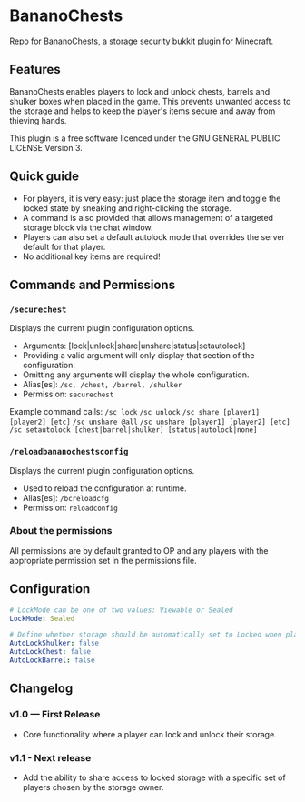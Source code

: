 BananoChests
==========

Repo for BananoChests, a storage security bukkit plugin for Minecraft.

## Features

BananoChests enables players to lock and unlock chests, barrels and shulker
boxes when placed in the game. This prevents unwanted access to the storage 
and helps to keep the player's items secure and away from thieving hands.

This plugin is a free software licenced under the GNU GENERAL PUBLIC LICENSE
Version 3.


## Quick guide

- For players, it is very easy: just place the storage item and toggle the locked 
state by sneaking and right-clicking the storage.
- A command is also provided that allows management of a targeted
storage block via the chat window.
- Players can also set a default autolock mode that overrides the server 
default for that player.
- No additional key items are required!

## Commands and Permissions

### `/securechest`

Displays the current plugin configuration options.

- Arguments: [lock|unlock|share|unshare|status|setautolock]
- Providing a valid argument will only display that section of the configuration.
- Omitting any arguments will display the whole configuration.
- Alias[es]: `/sc, /chest, /barrel, /shulker`
- Permission: `securechest`

Example command calls:
`/sc lock`
`/sc unlock`
`/sc share [player1] [player2] [etc]`
`/sc unshare @all`
`/sc unshare [player1] [player2] [etc]`
`/sc setautolock [chest|barrel|shulker] [status|autolock|none]`

### `/reloadbananochestsconfig`

Displays the current plugin configuration options.

- Used to reload the configuration at runtime.
- Alias[es]: `/bcreloadcfg`
- Permission: `reloadconfig`

### About the permissions

All permissions are by default granted to OP and any players with the appropriate permission
set in the permissions file.

## Configuration

```yaml
# LockMode can be one of two values: Viewable or Sealed
LockMode: Sealed

# Define whether storage should be automatically set to Locked when placed down.
AutoLockShulker: false
AutoLockChest: false
AutoLockBarrel: false
```

## Changelog

### v1.0 — First Release

- Core functionality where a player can lock and unlock their storage.

### v1.1 - Next release

- Add the ability to share access to locked storage with a specific set of players chosen
by the storage owner.